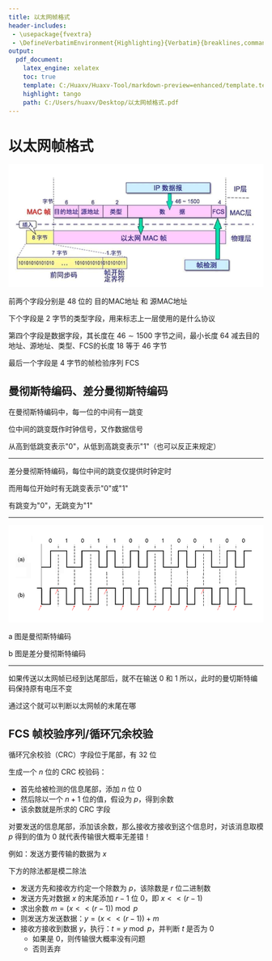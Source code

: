 ```yaml
---
title: 以太网帧格式
header-includes:
 - \usepackage{fvextra}
 - \DefineVerbatimEnvironment{Highlighting}{Verbatim}{breaklines,commandchars=\\\{\}}
output:
  pdf_document:
    latex_engine: xelatex
    toc: true
    template: C:/Huaxv/Huaxv-Tool/markdown-preview=enhanced/template.tex
    highlight: tango
    path: C:/Users/huaxv/Desktop/以太网帧格式.pdf
---
```


# 以太网帧格式

![Snipaste_2023-12-16_19-13-48](/assets/Snipaste_2023-12-16_19-13-48.png)

前两个字段分别是 $48$ 位的 目的MAC地址 和 源MAC地址

下个字段是 $2$ 字节的类型字段，用来标志上一层使用的是什么协议

第四个字段是数据字段，其长度在 $46 \sim 1500$ 字节之间，最小长度 $64$ 减去目的地址、源地址、类型、FCS的长度 $18$ 等于 $46$ 字节

最后一个字段是 $4$ 字节的帧检验序列 FCS

## 曼彻斯特编码、差分曼彻斯特编码

在曼彻斯特编码中，每一位的中间有一跳变

位中间的跳变既作时钟信号，又作数据信号

从高到低跳变表示"0"，从低到高跳变表示"1"（也可以反正来规定）

---

差分曼彻斯特编码，每位中间的跳变仅提供时钟定时

而用每位开始时有无跳变表示"0"或"1"

有跳变为"0"，无跳变为"1"

---

![Snipaste_2023-12-16_19-47-41](/assets/Snipaste_2023-12-16_19-47-41.png)

a 图是曼彻斯特编码

b 图是差分曼彻斯特编码

---

如果传送以太网帧已经到达尾部后，就不在输送 $0$ 和 $1$ 所以，此时的曼切斯特编码保持原有电压不变

通过这个就可以判断以太网帧的末尾在哪

## FCS 帧校验序列/循环冗余校验

循环冗余校验（CRC）字段位于尾部，有 $32$ 位

生成一个 $n$ 位的 CRC 校验码：

- 首先给被检测的信息尾部，添加 $n$ 位 $0$
- 然后除以一个 $n + 1$ 位的值，假设为 $p$，得到余数
- 该余数就是所求的 CRC 字段

对要发送的信息尾部，添加该余数，那么接收方接收到这个信息时，对该消息取模 $p$ 得到的值为 $0$ 就代表传输很大概率无差错！

例如：发送方要传输的数据为 $x$

下方的除法都是模二除法

- 发送方先和接收方约定一个除数为 $p$，该除数是 $r$ 位二进制数
- 发送方先对数据 $x$ 的末尾添加 $r - 1$ 位 $0$，即 $x << (r - 1)$
- 求出余数 $m = (x << (r - 1)) \bmod p$
- 则发送方发送数据：$y = (x << (r - 1)) + m$
- 接收方接收到数据 $y$，执行：$t = y \bmod p$，并判断 $t$ 是否为 $0$
  - 如果是 $0$，则传输很大概率没有问题
  - 否则丢弃
